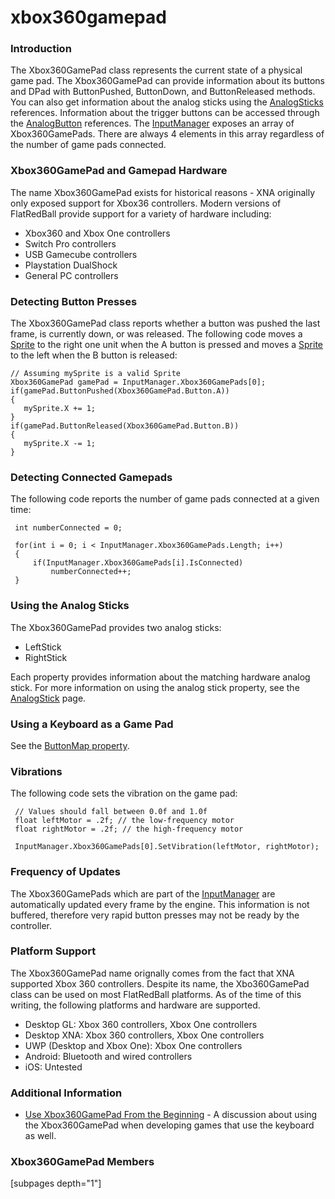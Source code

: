 # xbox360gamepad

### Introduction

The Xbox360GamePad class represents the current state of a physical game pad. The Xbox360GamePad can provide information about its buttons and DPad with ButtonPushed, ButtonDown, and ButtonReleased methods. You can also get information about the analog sticks using the [AnalogSticks](../../../../../frb/docs/index.php) references. Information about the trigger buttons can be accessed through the [AnalogButton](../../../../../frb/docs/index.php) references. The [InputManager](../../../../../frb/docs/index.php) exposes an array of Xbox360GamePads. There are always 4 elements in this array regardless of the number of game pads connected.

### Xbox360GamePad and Gamepad Hardware

The name Xbox360GamePad exists for historical reasons - XNA originally only exposed support for Xbox36 controllers. Modern versions of FlatRedBall provide support for a variety of hardware including:

* Xbox360 and Xbox One controllers
* Switch Pro controllers
* USB Gamecube controllers
* Playstation DualShock
* General PC controllers

### Detecting Button Presses

The Xbox360GamePad class reports whether a button was pushed the last frame, is currently down, or was released. The following code moves a [Sprite](../../../../../frb/docs/index.php) to the right one unit when the A button is pressed and moves a [Sprite](../../../../../frb/docs/index.php) to the left when the B button is released:

```
// Assuming mySprite is a valid Sprite
Xbox360GamePad gamePad = InputManager.Xbox360GamePads[0];
if(gamePad.ButtonPushed(Xbox360GamePad.Button.A))
{
   mySprite.X += 1;
}
if(gamePad.ButtonReleased(Xbox360GamePad.Button.B))
{
   mySprite.X -= 1;
}
```

### Detecting Connected Gamepads

The following code reports the number of game pads connected at a given time:

```
 int numberConnected = 0;

 for(int i = 0; i < InputManager.Xbox360GamePads.Length; i++)
 {
     if(InputManager.Xbox360GamePads[i].IsConnected)
         numberConnected++;
 }
```

### Using the Analog Sticks

The Xbox360GamePad provides two analog sticks:

* LeftStick
* RightStick

Each property provides information about the matching hardware analog stick. For more information on using the analog stick property, see the [AnalogStick](../analogstick.md) page.

### Using a Keyboard as a Game Pad

See the [ButtonMap property](../../../../../frb/docs/index.php).

### Vibrations

The following code sets the vibration on the game pad:

```
 // Values should fall between 0.0f and 1.0f
 float leftMotor = .2f; // the low-frequency motor
 float rightMotor = .2f; // the high-frequency motor

 InputManager.Xbox360GamePads[0].SetVibration(leftMotor, rightMotor);
```

### Frequency of Updates

The Xbox360GamePads which are part of the [InputManager](../../../../../frb/docs/index.php) are automatically updated every frame by the engine. This information is not buffered, therefore very rapid button presses may not be ready by the controller.

### Platform Support

The Xbox360GamePad name orignally comes from the fact that XNA supported Xbox 360 controllers. Despite its name, the Xbo360GamePad class can be used on most FlatRedBall platforms. As of the time of this writing, the following platforms and hardware are supported.

* Desktop GL: Xbox 360 controllers, Xbox One controllers
* Desktop XNA: Xbox 360 controllers, Xbox One controllers
* UWP (Desktop and Xbox One): Xbox One controllers
* Android: Bluetooth and wired controllers
* iOS: Untested

### Additional Information

* [Use Xbox360GamePad From the Beginning](../../../../../frb/docs/index.php) - A discussion about using the Xbox360GamePad when developing games that use the keyboard as well.

### Xbox360GamePad Members

\[subpages depth="1"]
